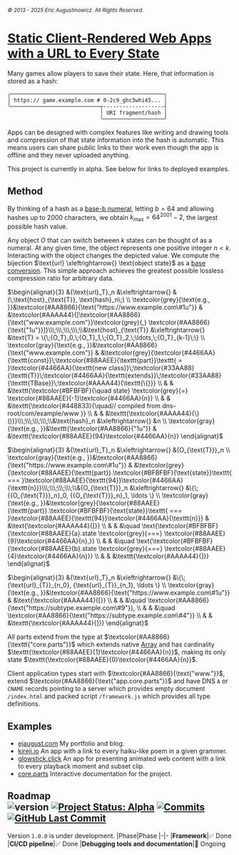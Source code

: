 <sub><i>© 2013 - 2025 Eric Augustinowicz. All Rights Reserved.</i></sup>
# [Static Client-Rendered Web Apps with a URL to Every State](https://github.com/EJAugust/EJAugust)
Many games allow players to save their state. Here, that information is stored as a hash:
```
╭────────────────────────────────────────────────╮
│ https:// game.example.com # 0-2c9_ghc3whi45... |
╰────────────────────────────┬-------------------┤
                             │ URI fragment/hash │
                             ╰───────────────────╯
```
Apps can be designed with complex features like writing and drawing tools and compression of that state information into the hash is automatic. This means users can share public links to their work even though the app is offline and they never uploaded anything.

This project is currently in alpha. See below for links to deployed examples.
## Method
By thinking of a hash as a [base-b numeral](https://en.wikipedia.org/wiki/Positional_notation), letting $`b = 64`$ and allowing hashes up to 2000 characters, we obtain $`k_{\text{max}} = 64^{2001} - 2`$, the largest possible hash value.

Any object $`O`$ that can switch between $`k`$ states can be thought of as a numeral. At any given time, the object represents one positive integer $`n < k`$. Interacting with the object changes the depicted value. We compute the bijection $`\text{url} \xleftrightarrow{} \text{object state}`$ as a [base conversion](https://en.wikipedia.org/wiki/Positional_notation#Base_conversion). This simple approach achieves the greatest possible lossless compression ratio for arbitrary data.

$`\begin{alignat}{3} &{\text{url}_T}_n &\xleftrightarrow{} &(\;\text{host}_{\text{T}}, \text{hash}_n\;) \\ \textcolor{grey}{\text{e.g., }}&\textcolor{#AA8866}{\text{"https://www.example.com\#1u"}} & &\textcolor{#AAAA44}{[\textcolor{#AA8866}{\text{"www.example.com"}}\textcolor{grey}{,} \textcolor{#AA8866}{\text{"1u"}}]}\\\;\\\;\\\;\\\;\\&\text{host}_{\text{T}} &\xleftrightarrow{} &\text{T} = \{\;{O_T}_0,\;{O_T}_1,\;{O_T}_2,\;\ldots,\;{O_T}_{k-1}\;\} \\ \textcolor{gray}{\text{e.g., }}&\textcolor{#AA8866}{\text{"www.example.com"}} & &\textcolor{grey}{\textcolor{#4466AA}{\texttt{const}}\;\textcolor{#88AAEE}{\texttt{part}}\texttt{ = }\textcolor{#4466AA}{\texttt{new class}}\;\textcolor{#33AA88}{\texttt{T}}\;\textcolor{#4466AA}{\texttt{extends}}\;\textcolor{#33AA88}{\texttt{TBase}}\;\textcolor{#AAAA44}{\texttt{\{}}} \\ & & &\texttt{\textcolor{#BFBFBF}{\quad state} \textcolor{grey}{=} \textcolor{#88AAEE}{-1}\textcolor{#4466AA}{n}} \\ & & &\texttt{\textcolor{#448833}{\quad// compiled from dns-root/com/example/www }} \\ & & &\texttt{\textcolor{#AAAA44}{\}()}}\\\;\\\;\\\;\\\;\\&\text{hash}_n &\xleftrightarrow{} &n \\ \textcolor{gray}{\text{e.g., }}&\texttt{\textcolor{#AA8866}{"1u"}} & &\texttt{\textcolor{#88AAEE}{94}\textcolor{#4466AA}{n}} \end{alignat}`$

$`\begin{alignat}{3} &{\text{url}_T}_n &\xleftrightarrow{} &{O_{\text{T}}}_n \\ \textcolor{gray}{\text{e.g., }}&\textcolor{#AA8866}{\text{"https://www.example.com\#1u"}} & &\textcolor{grey}{\textcolor{#88AAEE}{\texttt{part}}.\textcolor{#BFBFBF}{\text{state}}\texttt{ === }\textcolor{#88AAEE}{\texttt{94}}\textcolor{#4466AA}{\texttt{n}}}\\\;\\\;\\\;\\\;\\&{O_{\text{T}}}_n &\xleftrightarrow{} &\{\;{{O_{\text{T}}}_n}_0, {{O_{\text{T}}}_n}_1, \ldots \} \\ \textcolor{gray}{\text{e.g., }}&\textcolor{grey}{\textcolor{#88AAEE}{\texttt{part}}.\textcolor{#BFBFBF}{\text{state}}\texttt{ === }\textcolor{#88AAEE}{\texttt{94}}\textcolor{#4466AA}{\texttt{n}}} & &\text{\textcolor{#AAAA44}{[}} \\ & & &\quad \text{\textcolor{#BFBFBF}{\textcolor{#88AAEE}{a}.state \textcolor{grey}{===} \textcolor{#88AAEE}{9}\textcolor{#4466AA}{n},}} \\ & & &\quad \text{\textcolor{#BFBFBF}{\textcolor{#88AAEE}{b}.state \textcolor{grey}{===} \textcolor{#88AAEE}{4}\textcolor{#4466AA}{n}}} \\ & & &\texttt{\textcolor{#AAAA44}{]}} \end{alignat}`$

$`\begin{alignat}{3} &{\text{url}_T}_n &\xleftrightarrow{} &\{\;{\text{url}_{T}}_{n_0}, {\text{url}_{T}}_{n_1}, \ldots \} \\ \textcolor{gray}{\text{e.g., }}&\textcolor{#AA8866}{\text{"https://www.example.com\#1u"}} & &\text{\textcolor{#AAAA44}{[}} \\ & & &\quad \textcolor{#AA8866}{\text{"https://subtype.example.com\#9"}}, \\ & & &\quad \textcolor{#AA8866}{\text{"https://subtype.example.com\#4"}} \\ & & &\texttt{\textcolor{#AAAA44}{]}} \end{alignat}`$

All parts extend from the type at $`\textcolor{#AA8866}{\texttt{"core.parts"}}`$ which extends native [Array](https://developer.mozilla.org/en-US/docs/Web/JavaScript/Reference/Global_Objects/Array/Array) and has cardinality $`\texttt{\textcolor{#88AAEE}{1}\textcolor{#4466AA}{n}}`$, making its only state $`\texttt{\textcolor{#88AAEE}{0}\textcolor{#4466AA}{n}}`$.

Client application types start with $`\textcolor{#AA8866}{\text{"www."}}`$, extend $`\textcolor{#AA8866}{\text{"app.core.parts"}}`$ and have DNS `A` or `CNAME` records pointing to a server which provides empty document `/index.html` and packed script `/framework.js` which provides all type definitions.

## Examples
* [ejaugust.com](https://www.ejaugust.com) My portfolio and blog.
* [kireji.io](https://www.kireji.io) An app with a link to every haiku-like poem in a given grammer.
* [glowstick.click](https://www.glowstick.click) An app for presenting animated web content with a link to every playback moment and subset clip.
* [core.parts](https://www.core.parts) Interactive documentation for the project.

## Roadmap<br>![version](https://img.shields.io/badge/version-0.99.11-silver) [![Project Status: Alpha](https://img.shields.io/badge/Project%20Status-Alpha-orange)](https://www.repostatus.org/#alpha) [![Commits](https://img.shields.io/github/commit-activity/t/EJAugust/EJAugust)](https://github.com/EJAugust/EJAugust) [![GitHub Last Commit](https://img.shields.io/github/last-commit/EJAugust/EJAugust)](https://github.com/EJAugust/EJAugust)
Version `1.0.0` is under development.
|Phase|Phase
|-|-
|**Framework**|✅ Done
|**CI/CD pipeline**|✅ Done
|**Debugging tools and documentation**|🔄 Ongoing
